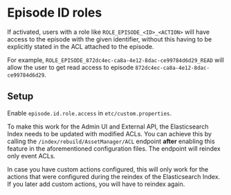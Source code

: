 Episode ID roles
=================================

If activated, users with a role like `ROLE_EPISODE_<ID>_<ACTION>` will have access to the episode with the given
identifier, without this having to be explicitly stated in the ACL attached to the episode.

For example, `ROLE_EPISODE_872dc4ec-ca8a-4e12-8dac-ce99784d6d29_READ` will allow the user to get read access to
episode `872dc4ec-ca8a-4e12-8dac-ce99784d6d29`.

Setup
--------------------

Enable `episode.id.role.access` in `etc/custom.properties`.

To make this work for the Admin UI and External API, the Elasticsearch Index needs to be updated with modified
ACLs. You can achieve this by calling the `/index/rebuild/AssetManager/ACL` endpoint **after** enabling this feature
in the aforementioned configuration files.
The endpoint will reindex only event ACLs.

In case you have custom actions configured, this will only work for the actions that were configured during the
reindex of the Elasticsearch Index. If you later add custom actions, you will have to reindex again.

